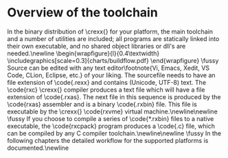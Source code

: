 # Overview of the toolchain

In the binary distribution of \crexx{} for your platform, the main
toolchain and a number of utilities are included; all programs are statically linked into
their own executable, and no shared object libraries or dll's are needed.\newline
\begin{wrapfigure}{l}{0.4\textwidth}
\includegraphics[scale=0.3]{charts/buildflow.pdf}
\end{wrapfigure}
\fussy
Source can be edited with any text editor\footnote{Vi, Emacs, Xedit,
  VS Code, CLion, Eclipse, etc.} of your liking. The sourcefile needs to have an
file extension of \code{.rexx} and contains (Unicode, UTF-8) text. The \code{rxc} \crexx{} compiler
produces a text file which will have a file extension of
\code{.rxas}. The next file in this sequence is produced by the
\code{rxas} assembler and is a binary \code{.rxbin} file. This file is
executable by the \crexx{} \code{rxvme} virtual machine.\newline\newline
\fussy
If you choose to compile a series of \code{*.rxbin} files to a native
executable, the \code{rxcpack} program produces a \code{.c} file,
which can be compiled by any C compiler toolchain.\newline\newline
\fussy
In the following chapters the detailed workflow for the supported platforms is documented.\newline
